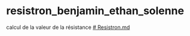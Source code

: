 # resistron_benjamin_ethan_solenne
calcul de la valeur de la résistance
[# Resistron.md](https://github.com/SolenneCAP/resistron_benjamin_ethan_solenne/files/10578403/Resistron.md)


